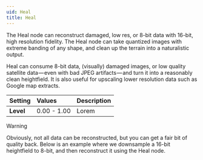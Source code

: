 ```yaml
---
uid: Heal
title: Heal
---
```


The Heal node can reconstruct damaged, low res, or 8-bit data with 16-bit, high resolution fidelity. The Heal node can take quantized images with extreme banding of any shape, and clean up the terrain into a naturalistic output.

Heal can consume 8-bit data, (visually) damaged images, or low quality satellite data — even with bad JPEG artifacts — and turn it into a reasonably clean heightfield. It is also useful for upscaling lower resolution data such as Google map extracts.

| Setting   | Values      | Description |
| :-------- | :---------- | :---------- |
| **Level** | 0.00 - 1.00 | Lorem       |

> [!WARNING] 
> Obviously, not all data can be reconstructed, but you can get a fair bit of quality back. Below is an example where we downsample a 16-bit heightfield to 8-bit, and then reconstruct it using the Heal node.